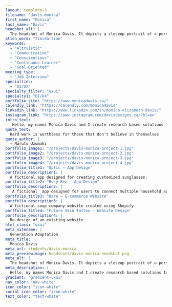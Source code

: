 ```yaml
---
layout: template-3
filename: "davis-monica"
first_name: "Monica"
last_name: "Davis"
headshot_alt: |
  The headshot of Monica Davis. It depicts a closeup portrait of a person with long, brown, curly hair in a ponytail, and several piercings, smiling slightly at the camera.
ation_word: "Tímida-tion"
keywords:
  - "Altruistic"
  - "Communicative"
  - "Conscientious"
  - "Continuous Learner"
  - "Goal-Oriented"
meeting_type:
  - "Job Interview"
specialties:
  - "UI/UX"
specialty_filter: "uxui"
specialty1: "UI/UX"
portfolio_site: "https://www.monicadavis.ca/"
calendly_link: "https://calendly.com/monicadavis"
linkedin_link: "https://www.linkedin.com/in/monica-elizabeth-davis/"
instagram_link: "https://www.instagram.com/davisdesigns.ca/?hl=en"
intro_text: |
   Hello, my names Monica Davis and I create research based solutions for UX/UI based design.
quote_text: |
  Hard work is worthless for those that don't believe in themselves
quote_author: |
  – Naruto Uzumaki
portfolio_image1: "/projects/davis-monica-project-1.jpg"
portfolio_image2: "/projects/davis-monica-project-2.jpg"
portfolio_image3: "/projects/davis-monica-project-3.jpg"
portfolio_image4: "/projects/davis-monica-project-4.jpg"
portfolio_title1: "Optic – App Design"
portfolio_description1: |
  A fictional app designed for creating customized sunglasses.
portfolio_title2: "Busy Bee – App Design"
portfolio_description2: |
   A fictional  app designed for users to connect multiple household appliances and control them through their phones.
portfolio_title3: "Bare – E-commerce Website"
portfolio_description3: |
  A fictional soap company website created using Shopify.
portfolio_title4: "Future Skin Tattoo – Website Design"
portfolio_description4: |
  Re-design of an existing website.
html_class: "uxui"
meta_sitename: |
  Generation Adaptation
meta_title: |
  Monica Davis
meta_url: students/davis-monica
meta_previewimage: headshots/davis-monica-headshot.png
meta_alt: |
  The headshot of Monica Davis. It depicts a closeup portrait of a person with long, brown, curly hair in a ponytail, and several piercings, smiling slightly at the camera.
meta_description: |
  Hello, my names Monica Davis and I create research based solutions for UX/UI based design.
gradient: "gradient-uxui"
nav_color: "nav-white"
icon_color: "icon-white"
social_icon_color: "icon-white"
text_color: "text-white"
---
```

